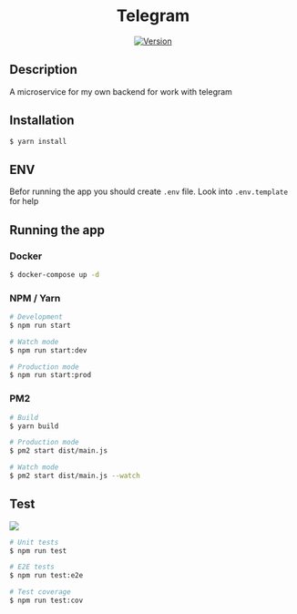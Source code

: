 <h1 align="center">
  Telegram
</h1>

<p align="center">
<a href="" target="_blank"><img src="https://img.shields.io/github/v/tag/jourloy/telegram-microservice?color=red&label=version&style=flat-square" alt="Version" /></a>
</p>

## Description

A microservice for my own backend for work with telegram

## Installation

```bash
$ yarn install
```

## ENV

Befor running the app you should create `.env` file. Look into `.env.template` for help

## Running the app

### Docker
```bash
$ docker-compose up -d
```

### NPM / Yarn
```bash
# Development
$ npm run start

# Watch mode
$ npm run start:dev

# Production mode
$ npm run start:prod
```

### PM2

```bash
# Build
$ yarn build

# Production mode
$ pm2 start dist/main.js

# Watch mode
$ pm2 start dist/main.js --watch
```

## Test

![](https://img.shields.io/badge/-Not%20ready%20yet-red?style=flat-square)

```bash
# Unit tests
$ npm run test

# E2E tests
$ npm run test:e2e

# Test coverage
$ npm run test:cov
```